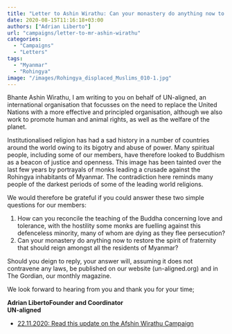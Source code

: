 ```yaml
---
title: "Letter to Ashin Wirathu: Can your monastery do anything now to restore the spirit of fraternity that should reign amongst all the residents of Myanmar?"
date: 2020-08-15T11:16:18+03:00
authors: ["Adrian Liberto"]
url: "campaigns/letter-to-mr-ashin-wirathu"
categories:
  - "Campaigns"
  - "Letters"
tags:
  - "Myanmar"
  - "Rohingya"
image: "/images/Rohingya_displaced_Muslims_010-1.jpg"
---
```


Bhante Ashin Wirathu, I am writing to you on behalf of UN-aligned, an international organisation that focusses on the need to replace the United Nations with a more effective and principled organisation, although we also work to promote human and animal rights, as well as the welfare of the planet.

Institutionalised religion has had a sad history in a number of countries around the world owing to its bigotry and abuse of power. Many spiritual people, including some of our members, have therefore looked to Buddhism as a beacon of justice and openness. This image has been tainted over the last few years by portrayals of monks leading a crusade against the Rohingya inhabitants of Myanmar. The contradiction here reminds many people of the darkest periods of some of the leading world religions.

We would therefore be grateful if you could answer these two simple questions for our members:

1. How can you reconcile the teaching of the Buddha concerning love and tolerance, with the hostility some monks are fuelling against this defenceless minority, many of whom are dying as they flee persecution?
2. Can your monastery do anything now to restore the spirit of fraternity that should reign amongst all the residents of Myanmar?

Should you deign to reply, your answer will, assuming it does not contravene any laws, be published on our website (un-aligned.org) and in The Gordian, our monthly magazine.

We look forward to hearing from you and thank you for your time;

**Adrian LibertoFounder and Coordinator  
UN-aligned**

- [22.11.2020: Read this update on the Afshin Wirathu Campaign](https://un-aligned.org/un-aligned-news/update-on-the-afshin-wirathu-campaign/)
